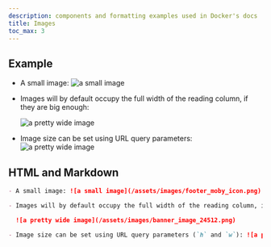 ```yaml
---
description: components and formatting examples used in Docker's docs
title: Images
toc_max: 3
---
```


## Example

- A small image: ![a small image](/assets/images/footer_moby_icon.png)

- Images will by default occupy the full width of the reading column, if they are big enough:

  ![a pretty wide image](/assets/images/banner_image_24512.png)

- Image size can be set using URL query parameters: ![a pretty wide image](/assets/images/banner_image_24512.png?w=100&h=50)

## HTML and Markdown

```markdown
- A small image: ![a small image](/assets/images/footer_moby_icon.png)

- Images will by default occupy the full width of the reading column, if they are big enough:

  ![a pretty wide image](/assets/images/banner_image_24512.png)

- Image size can be set using URL query parameters (`h` and `w`): ![a pretty wide image](/assets/images/banner_image_24512.png?w=100&h=50)
```
